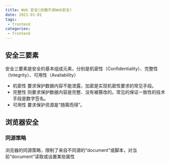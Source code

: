 ```yaml
---
title: Web 安全(白帽子讲Web安全)
date: 2021-01-01
tags:
 - frontend
categories:
 - frontend
---
```


## 安全三要素

安全三要素是安全的基本组成元素，分别是机密性（Confidentiality）、完整性（Integrity）、可用性（Availability）

- 机密性  要求保护数据内容不能泄露，加密是实现机密性要求的常见手段。
- 完整性  则要求保护数据内容是完整、没有被篡改的。常见的保证一致性的技术手段是数字签名。
- 可用性 要求保护资源是“随需而得”。

## 浏览器安全

### 同源策略

浏览器的同源策略，限制了来自不同源的“document”或脚本，对当前“document”读取或设置某些属性
